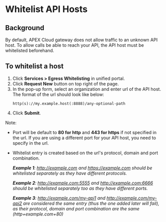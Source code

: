 # Whitelist API Hosts

## Background

By default, APEX Cloud gateway does not allow traffic to an unknown API host.
To allow calls be able to reach your API, the API host must be whitelisted beforehand.

## To whitelist a host

1. Click **Services > Egress Whitelisting** in unified portal.
2. Click **Request New** button on top right of the page.
3. In the pop-up form, select an organization and enter url of the API host. 
   The format of the url should look like below: 
   ```
   http(s)://my.example.host(:8888)/any-optional-path
   ```
4. Click **Submit**.

Note:

- Port will be default to **80 for http** and **443 for https** if not specified in the url. If you are using a different port for your API host, you need to specify in the url.
- Whitelist entry is created based on the url's protocol, domain and port combination. 
  
  *__Example 1__: http://example.com and https://example.com should be whitelisted separately as they have different protocols.*
  
  *__Example 2__: http://example.com:5555 and http://example.com:6666 should be whitelisted separately too as they have different ports.*
  
  *__Example 3__: http://example.com/my-api1 and http://example.com/my-api2 are considered the same entry (thus the one added later will fail), as their protocol, domain and port combination are the same (http+example.com+80)*